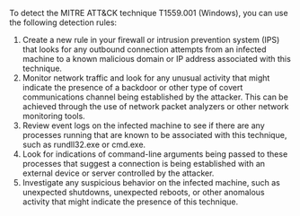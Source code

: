 To detect the MITRE ATT&CK technique T1559.001 (Windows), you can use the following detection rules:
1. Create a new rule in your firewall or intrusion prevention system (IPS) that looks for any outbound connection attempts from an infected machine to a known malicious domain or IP address associated with this technique.
2. Monitor network traffic and look for any unusual activity that might indicate the presence of a backdoor or other type of covert communications channel being established by the attacker. This can be achieved through the use of network packet analyzers or other network monitoring tools.
3. Review event logs on the infected machine to see if there are any processes running that are known to be associated with this technique, such as rundll32.exe or cmd.exe.
4. Look for indications of command-line arguments being passed to these processes that suggest a connection is being established with an external device or server controlled by the attacker.
5. Investigate any suspicious behavior on the infected machine, such as unexpected shutdowns, unexpected reboots, or other anomalous activity that might indicate the presence of this technique.